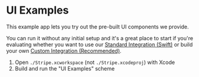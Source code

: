 # UI Examples

This example app lets you try out the pre-built UI components we provide.

You can run it without any initial setup and it's a great place to start if you're evaluating whether you want to use our [Standard Integration (Swift)](/Example/Standard%20Integration%20%28Swift%29/README.md) or build your own [Custom Integration (Recommended)](/Example/Custom%20Integration%20%28ObjC%29/README.md).

1. Open `./Stripe.xcworkspace` (not `./Stripe.xcodeproj`) with Xcode
2. Build and run the "UI Examples" scheme
